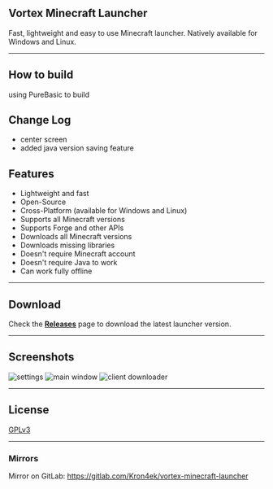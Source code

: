 ## Vortex Minecraft Launcher

Fast, lightweight and easy to use Minecraft launcher. Natively available for Windows and Linux.

---
## How to build
using PureBasic to build

## Change Log
- center screen
- added java version saving feature

## Features

* Lightweight and fast
* Open-Source
* Cross-Platform (available for Windows and Linux)
* Supports all Minecraft versions
* Supports Forge and other APIs
* Downloads all Minecraft versions
* Downloads missing libraries
* Doesn't require Minecraft account
* Doesn't require Java to work
* Can work fully offline

---

## Download

Check the [**Releases**](https://github.com/Kron4ek/minecraft-vortex-launcher/releases) page to download the latest launcher version.

---

## Screenshots

![settings](https://i.imgur.com/dkiweug.png)
![main window](https://i.imgur.com/pd2tnnK.png)
![client downloader](https://i.imgur.com/1QTjiDw.png)

---

## License

[GPLv3](https://github.com/Kron4ek/minecraft-vortex-launcher/blob/master/LICENSE.txt)

---

### Mirrors

Mirror on GitLab: https://gitlab.com/Kron4ek/vortex-minecraft-launcher
